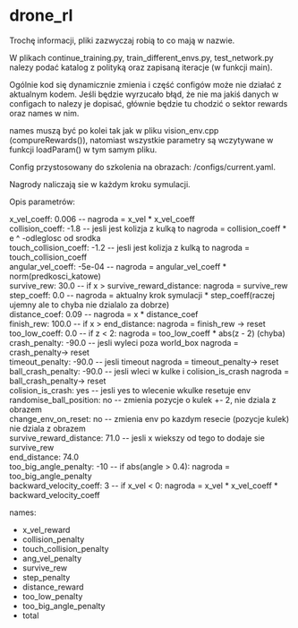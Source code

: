 # drone_rl

Trochę informacji, pliki zazwyczaj robią to co mają w nazwie.  

W plikach continue_training.py, train_different_envs.py, test_network.py nalezy podać katalog z polityką oraz zapisaną iteracje (w funkcji main).  

Ogólnie kod się dynamicznie zmienia i część configów może nie działać z aktualnym kodem. Jeśli będzie wyrzucało błąd, że nie ma jakiś danych w configach to nalezy je dopisać, głównie będzie tu chodzić o sektor rewards oraz names w nim.

names muszą być po kolei tak jak w pliku vision_env.cpp (compureRewards()), natomiast wszystkie parametry są wczytywane w funkcji loadParam() w tym samym pliku.

Config przystosowany do szkolenia na obrazach: /configs/current.yaml.
  
  
Nagrody naliczają sie w każdym kroku symulacji.
  
Opis parametrów:

  x_vel_coeff: 0.006    -- nagroda = x_vel * x_vel_coeff  
  collision_coeff: -1.8   -- jesli jest kolizja z kulką to nagroda = collision_coeff * e ^ -odleglosc od srodka  
  touch_collision_coeff: -1.2   -- jesli jest kolizja z kulką to nagroda = touch_collision_coeff  
  angular_vel_coeff: -5e-04     -- nagroda = angular_vel_coeff * norm(predkosci_katowe)  
  survive_rew: 30.0   -- if x > survive_reward_distance: nagroda = survive_rew  
  step_coeff: 0.0     --  nagroda = aktualny krok symulacji * step_coeff(raczej ujemny ale to chyba nie dzialalo za dobrze)  
  distance_coef: 0.09     -- nagroda = x * distance_coef  
  finish_rew: 100.0       -- if x > end_distance: nagroda = finish_rew -> reset  
  too_low_coeff: 0.0      -- if z < 2: nagroda = too_low_coeff * abs(z - 2) (chyba)  
  crash_penalty: -90.0    -- jesli wyleci poza world_box nagroda = crash_penalty-> reset  
  timeout_penalty: -90.0    -- jesli timeout nagroda = timeout_penalty-> reset  
  ball_crash_penalty: -90.0   -- jesli wleci w kulke i colision_is_crash nagroda = ball_crash_penalty-> reset  
  colision_is_crash: yes  -- jesli yes to wlecenie wkulke resetuje env  
  randomise_ball_position: no   -- zmienia pozycje o kulek +- 2, nie dziala z obrazem   
  change_env_on_reset: no     -- zmienia env po kazdym resecie (pozycje kulek)  nie dziala z obrazem  
  survive_reward_distance: 71.0   -- jesli x wiekszy od tego to dodaje sie survive_rew  
  end_distance: 74.0     
  too_big_angle_penalty: -10    -- if abs(angle > 0.4): nagroda = too_big_angle_penalty  
  backward_velocity_coeff: 3    -- if x_vel < 0: nagroda = x_vel * x_vel_coeff * backward_velocity_coeff  

  names:
  - x_vel_reward
  - collision_penalty
  - touch_collision_penalty
  - ang_vel_penalty
  - survive_rew
  - step_penalty
  - distance_reward
  - too_low_penalty
  - too_big_angle_penalty
  - total
